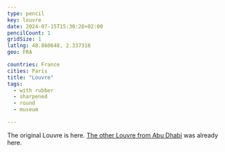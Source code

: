 ```yaml
---
type: pencil
key: louvre
date: 2024-07-15T15:30:28+02:00
pencilCount: 1
gridSize: 1
latlng: 48.860648, 2.337316
geo: FRA

countries: France
cities: Paris
title: "Louvre"
tags:
  - with rubber
  - sharpened
  - round
  - museum

---
```


The original Louvre is here. [The other Louvre from Abu Dhabi](?display=louvre-abu-dhabi) was already here.
